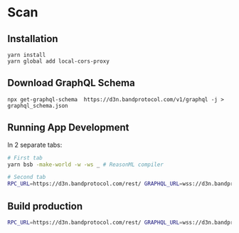# Scan

## Installation

```
yarn install
yarn global add local-cors-proxy
```

## Download GraphQL Schema

```
npx get-graphql-schema  https://d3n.bandprotocol.com/v1/graphql -j > graphql_schema.json
```

## Running App Development

In 2 separate tabs:

```sh
# First tab
yarn bsb -make-world -w -ws _ # ReasonML compiler

# Second tab
RPC_URL=https://d3n.bandprotocol.com/rest/ GRAPHQL_URL=wss://d3n.bandprotocol.com/hasura/v1/graphql yarn parcel index.html --no-cache # Serve to localhost:1234
```

## Build production

```sh
RPC_URL=https://d3n.bandprotocol.com/rest/ GRAPHQL_URL=wss://d3n.bandprotocol.com/hasura/v1/graphql yarn build
```

